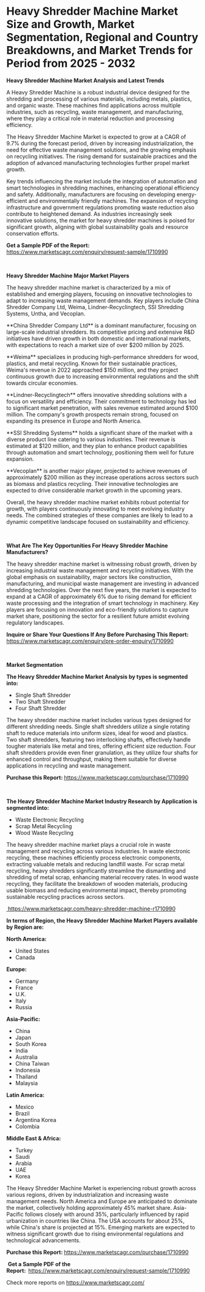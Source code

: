 <p><h1>Heavy Shredder Machine Market Size and Growth, Market Segmentation, Regional and Country Breakdowns, and Market Trends for Period from 2025 -  2032</h1></p><p><strong>Heavy Shredder Machine Market Analysis and Latest Trends</strong></p>
<p><p>A Heavy Shredder Machine is a robust industrial device designed for the shredding and processing of various materials, including metals, plastics, and organic waste. These machines find applications across multiple industries, such as recycling, waste management, and manufacturing, where they play a critical role in material reduction and processing efficiency.</p><p>The Heavy Shredder Machine Market is expected to grow at a CAGR of 9.7% during the forecast period, driven by increasing industrialization, the need for effective waste management solutions, and the growing emphasis on recycling initiatives. The rising demand for sustainable practices and the adoption of advanced manufacturing technologies further propel market growth. </p><p>Key trends influencing the market include the integration of automation and smart technologies in shredding machines, enhancing operational efficiency and safety. Additionally, manufacturers are focusing on developing energy-efficient and environmentally friendly machines. The expansion of recycling infrastructure and government regulations promoting waste reduction also contribute to heightened demand. As industries increasingly seek innovative solutions, the market for heavy shredder machines is poised for significant growth, aligning with global sustainability goals and resource conservation efforts.</p></p>
<p><strong>Get a Sample PDF of the Report:&nbsp;</strong> <a href="https://www.marketscagr.com/enquiry/request-sample/1710990?utm_campaign=1905&utm_medium=2&utm_source=Github&utm_content=ia&utm_term=10012025&utm_id=heavy-shredder-machine">https://www.marketscagr.com/enquiry/request-sample/1710990</a></p>
<p>&nbsp;</p>
<p><strong>Heavy Shredder Machine Major Market Players</strong></p>
<p><p>The heavy shredder machine market is characterized by a mix of established and emerging players, focusing on innovative technologies to adapt to increasing waste management demands. Key players include China Shredder Company Ltd, Weima, Lindner-Recyclingtech, SSI Shredding Systems, Untha, and Vecoplan.</p><p>**China Shredder Company Ltd** is a dominant manufacturer, focusing on large-scale industrial shredders. Its competitive pricing and extensive R&D initiatives have driven growth in both domestic and international markets, with expectations to reach a market size of over $200 million by 2025.</p><p>**Weima** specializes in producing high-performance shredders for wood, plastics, and metal recycling. Known for their sustainable practices, Weima's revenue in 2022 approached $150 million, and they project continuous growth due to increasing environmental regulations and the shift towards circular economies.</p><p>**Lindner-Recyclingtech** offers innovative shredding solutions with a focus on versatility and efficiency. Their commitment to technology has led to significant market penetration, with sales revenue estimated around $100 million. The company's growth prospects remain strong, focused on expanding its presence in Europe and North America.</p><p>**SSI Shredding Systems** holds a significant share of the market with a diverse product line catering to various industries. Their revenue is estimated at $120 million, and they plan to enhance product capabilities through automation and smart technology, positioning them well for future expansion.</p><p>**Vecoplan** is another major player, projected to achieve revenues of approximately $200 million as they increase operations across sectors such as biomass and plastics recycling. Their innovative technologies are expected to drive considerable market growth in the upcoming years.</p><p>Overall, the heavy shredder machine market exhibits robust potential for growth, with players continuously innovating to meet evolving industry needs. The combined strategies of these companies are likely to lead to a dynamic competitive landscape focused on sustainability and efficiency.</p></p>
<p>&nbsp;</p>
<p><strong>What Are The Key Opportunities For Heavy Shredder Machine Manufacturers?</strong></p>
<p><p>The heavy shredder machine market is witnessing robust growth, driven by increasing industrial waste management and recycling initiatives. With the global emphasis on sustainability, major sectors like construction, manufacturing, and municipal waste management are investing in advanced shredding technologies. Over the next five years, the market is expected to expand at a CAGR of approximately 6% due to rising demand for efficient waste processing and the integration of smart technology in machinery. Key players are focusing on innovation and eco-friendly solutions to capture market share, positioning the sector for a resilient future amidst evolving regulatory landscapes.</p></p>
<p><strong>Inquire or Share Your Questions If Any Before Purchasing This Report:</strong> <a href="https://www.marketscagr.com/enquiry/pre-order-enquiry/1710990?utm_campaign=1905&utm_medium=2&utm_source=Github&utm_content=ia&utm_term=10012025&utm_id=heavy-shredder-machine">https://www.marketscagr.com/enquiry/pre-order-enquiry/1710990</a></p>
<p>&nbsp;</p>
<p><strong>Market Segmentation</strong></p>
<p><strong>The Heavy Shredder Machine Market Analysis by types is segmented into:</strong></p>
<p><ul><li>Single Shaft Shredder</li><li>Two Shaft Shredder</li><li>Four Shaft Shredder</li></ul></p>
<p><p>The heavy shredder machine market includes various types designed for different shredding needs. Single shaft shredders utilize a single rotating shaft to reduce materials into uniform sizes, ideal for wood and plastics. Two shaft shredders, featuring two interlocking shafts, effectively handle tougher materials like metal and tires, offering efficient size reduction. Four shaft shredders provide even finer granulation, as they utilize four shafts for enhanced control and throughput, making them suitable for diverse applications in recycling and waste management.</p></p>
<p><strong>Purchase this Report:&nbsp;</strong><a href="https://www.marketscagr.com/purchase/1710990?utm_campaign=1905&utm_medium=2&utm_source=Github&utm_content=ia&utm_term=10012025&utm_id=heavy-shredder-machine">https://www.marketscagr.com/purchase/1710990</a></p>
<p>&nbsp;</p>
<p><strong>The Heavy Shredder Machine Market Industry Research by Application is segmented into:</strong></p>
<p><ul><li>Waste Electronic Recycling</li><li>Scrap Metal Recycling</li><li>Wood Waste Recycling</li></ul></p>
<p><p>The heavy shredder machine market plays a crucial role in waste management and recycling across various industries. In waste electronic recycling, these machines efficiently process electronic components, extracting valuable metals and reducing landfill waste. For scrap metal recycling, heavy shredders significantly streamline the dismantling and shredding of metal scrap, enhancing material recovery rates. In wood waste recycling, they facilitate the breakdown of wooden materials, producing usable biomass and reducing environmental impact, thereby promoting sustainable recycling practices across sectors.</p></p>
<p><a href="https://www.marketscagr.com/heavy-shredder-machine-r1710990?utm_campaign=1905&utm_medium=2&utm_source=Github&utm_content=ia&utm_term=10012025&utm_id=heavy-shredder-machine">&nbsp;https://www.marketscagr.com/heavy-shredder-machine-r1710990</a></p>
<p><strong>In terms of Region, the Heavy Shredder Machine Market Players available by Region are:</strong></p>
<p>
    <p> <strong> North America: </strong>
        <ul>
            <li>United States</li>
            <li>Canada</li>
        </ul>
        </p> 
    <p> <strong> Europe: </strong>
        <ul>
            <li>Germany</li>
            <li>France</li>
            <li>U.K.</li>
            <li>Italy</li>
            <li>Russia</li>
        </ul>
        </p> 
    <p> <strong> Asia-Pacific: </strong>
        <ul>
            <li>China</li>
            <li>Japan</li>
            <li>South Korea</li>
            <li>India</li>
            <li>Australia</li>
            <li>China Taiwan</li>
            <li>Indonesia</li>
            <li>Thailand</li>
            <li>Malaysia</li>
        </ul>
        </p> 
    <p> <strong> Latin America: </strong>
        <ul>
            <li>Mexico</li>
            <li>Brazil</li>
            <li>Argentina Korea</li>
            <li>Colombia</li>
        </ul>
        </p> 
    <p> <strong> Middle East & Africa: </strong>
        <ul>
            <li>Turkey</li>
            <li>Saudi</li>
            <li>Arabia</li>
            <li>UAE</li>
            <li>Korea</li>
        </ul>
    </p>
    </p>
<p><p>The Heavy Shredder Machine Market is experiencing robust growth across various regions, driven by industrialization and increasing waste management needs. North America and Europe are anticipated to dominate the market, collectively holding approximately 45% market share. Asia-Pacific follows closely with around 35%, particularly influenced by rapid urbanization in countries like China. The USA accounts for about 25%, while China's share is projected at 15%. Emerging markets are expected to witness significant growth due to rising environmental regulations and technological advancements.</p></p>
<p><strong>Purchase this Report: </strong><a href="https://www.marketscagr.com/purchase/1710990?utm_campaign=1905&utm_medium=2&utm_source=Github&utm_content=ia&utm_term=10012025&utm_id=heavy-shredder-machine">https://www.marketscagr.com/purchase/1710990</a></p>
<p>&nbsp;<strong>Get a Sample PDF of the Report:&nbsp;&nbsp;</strong><a href="https://www.marketscagr.com/enquiry/request-sample/1710990?utm_campaign=1905&utm_medium=2&utm_source=Github&utm_content=ia&utm_term=10012025&utm_id=heavy-shredder-machine">https://www.marketscagr.com/enquiry/request-sample/1710990</a></p>
<p><strong></strong></p>
<p>Check more reports on <a href="https://www.marketscagr.com/?utm_campaign=1905&utm_medium=2&utm_source=Github&utm_content=ia&utm_term=10012025&utm_id=heavy-shredder-machine">https://www.marketscagr.com/</a></p>